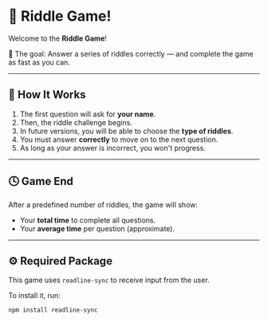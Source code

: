 # 🧠 Riddle Game!

Welcome to the **Riddle Game**!

🎯 The goal: Answer a series of riddles correctly — and complete the game as fast as you can.

---

## 🚀 How It Works

1. The first question will ask for **your name**.
2. Then, the riddle challenge begins.
3. In future versions, you will be able to choose the **type of riddles**.
4. You must answer **correctly** to move on to the next question.
5. As long as your answer is incorrect, you won't progress.

---

## 🕓 Game End

After a predefined number of riddles, the game will show:

- Your **total time** to complete all questions.
- Your **average time** per question (approximate).

---

## ⚙️ Required Package

This game uses `readline-sync` to receive input from the user.

To install it, run:

```bash
npm install readline-sync

